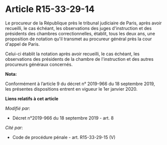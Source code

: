 # Article R15-33-29-14

Le procureur de la République près le   tribunal judiciaire de Paris, après avoir recueilli, le cas échéant, les observations
des juges d'instruction et des présidents des chambres correctionnelles, établit, tous les deux ans, une proposition de
notation qu'il transmet au procureur général près la cour d'appel de Paris. 

Celui-ci établit la notation après avoir recueilli, le cas échéant, les observations des présidents de la chambre de
l'instruction et des autres procureurs généraux concernés.

**Nota:**

Conformément à l’article 9 du décret n° 2019-966 du 18 septembre 2019, les présentes dispositions entrent en vigueur le 1er
janvier 2020.

**Liens relatifs à cet article**

_Modifié par_:

  - Décret n°2019-966 du 18 septembre 2019 - art. 8

_Cité par_:

  - Code de procédure pénale - art. R15-33-29-15 (V)
